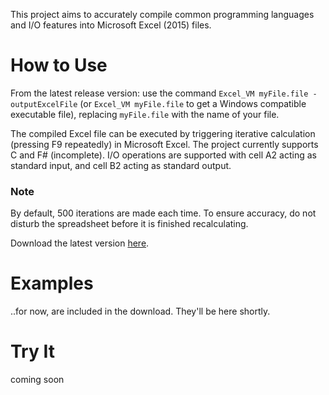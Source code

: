 This project aims to accurately compile common programming languages and I/O features into Microsoft Excel (2015) files.

# How to Use

From the latest release version: use the command `Excel_VM myFile.file -outputExcelFile` (or `Excel_VM myFile.file` to get a Windows compatible executable file), replacing `myFile.file` with the name of your file.


The compiled Excel file can be executed by triggering iterative calculation (pressing F9 repeatedly) in Microsoft Excel. The project currently supports C and F# (incomplete). I/O operations are supported with cell A2 acting as standard input, and cell B2 acting as standard output.

### Note

By default, 500 iterations are made each time. To ensure accuracy, do not disturb the spreadsheet before it is finished recalculating.


Download the latest version [here](Excel_VM.zip).

# Examples

..for now, are included in the download. They'll be here shortly.

# Try It

coming soon